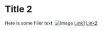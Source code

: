 # Title 2

Here is some filler text.
![Image](Part3.PNG)
[Link1](https://www.youtube.com/watch?v=dQw4w9WgXcQ)
[Link2](https://www.google.com/maps)
